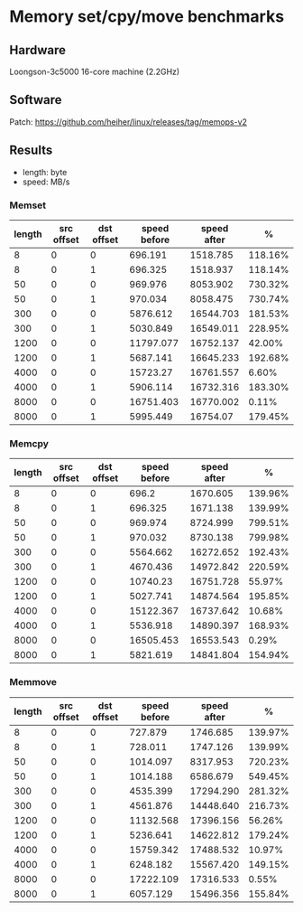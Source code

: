 # Memory set/cpy/move benchmarks

## Hardware

Loongson-3c5000 16-core machine (2.2GHz)

## Software

Patch: https://github.com/heiher/linux/releases/tag/memops-v2

## Results

* length: byte
* speed: MB/s

### Memset

| length | src offset | dst offset | speed before | speed after | %       |
|--------|------------|------------|--------------|-------------|---------|
| 8      | 0          | 0          | 696.191      | 1518.785    | 118.16% |
| 8      | 0          | 1          | 696.325      | 1518.937    | 118.14% |
| 50     | 0          | 0          | 969.976      | 8053.902    | 730.32% |
| 50     | 0          | 1          | 970.034      | 8058.475    | 730.74% |
| 300    | 0          | 0          | 5876.612     | 16544.703   | 181.53% |
| 300    | 0          | 1          | 5030.849     | 16549.011   | 228.95% |
| 1200   | 0          | 0          | 11797.077    | 16752.137   | 42.00%  |
| 1200   | 0          | 1          | 5687.141     | 16645.233   | 192.68% |
| 4000   | 0          | 0          | 15723.27     | 16761.557   | 6.60%   |
| 4000   | 0          | 1          | 5906.114     | 16732.316   | 183.30% |
| 8000   | 0          | 0          | 16751.403    | 16770.002   | 0.11%   |
| 8000   | 0          | 1          | 5995.449     | 16754.07    | 179.45% |

### Memcpy

| length | src offset | dst offset | speed before | speed after | %       |
|--------|------------|------------|--------------|-------------|---------|
| 8      | 0          | 0          | 696.2        | 1670.605    | 139.96% |
| 8      | 0          | 1          | 696.325      | 1671.138    | 139.99% |
| 50     | 0          | 0          | 969.974      | 8724.999    | 799.51% |
| 50     | 0          | 1          | 970.032      | 8730.138    | 799.98% |
| 300    | 0          | 0          | 5564.662     | 16272.652   | 192.43% |
| 300    | 0          | 1          | 4670.436     | 14972.842   | 220.59% |
| 1200   | 0          | 0          | 10740.23     | 16751.728   | 55.97%  |
| 1200   | 0          | 1          | 5027.741     | 14874.564   | 195.85% |
| 4000   | 0          | 0          | 15122.367    | 16737.642   | 10.68%  |
| 4000   | 0          | 1          | 5536.918     | 14890.397   | 168.93% |
| 8000   | 0          | 0          | 16505.453    | 16553.543   | 0.29%   |
| 8000   | 0          | 1          | 5821.619     | 14841.804   | 154.94% |

### Memmove

| length | src offset | dst offset | speed before | speed after | %       |
|--------|------------|------------|--------------|-------------|---------|
| 8      | 0          | 0          | 727.879      | 1746.685    | 139.97% |
| 8      | 0          | 1          | 728.011      | 1747.126    | 139.99% |
| 50     | 0          | 0          | 1014.097     | 8317.953    | 720.23% |
| 50     | 0          | 1          | 1014.188     | 6586.679    | 549.45% |
| 300    | 0          | 0          | 4535.399     | 17294.290   | 281.32% |
| 300    | 0          | 1          | 4561.876     | 14448.640   | 216.73% |
| 1200   | 0          | 0          | 11132.568    | 17396.156   | 56.26%  |
| 1200   | 0          | 1          | 5236.641     | 14622.812   | 179.24% |
| 4000   | 0          | 0          | 15759.342    | 17488.532   | 10.97%  |
| 4000   | 0          | 1          | 6248.182     | 15567.420   | 149.15% |
| 8000   | 0          | 0          | 17222.109    | 17316.533   | 0.55%   |
| 8000   | 0          | 1          | 6057.129     | 15496.356   | 155.84% |
